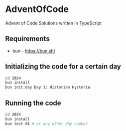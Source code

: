 # AdventOfCode

Advent of Code Solutions written in TypeScript

## Requirements

- bun - https://bun.sh/

## Initializing the code for a certain day

```bash
cd 2024
bun install
bun init:day Day 1: Historian Hysteria
```

## Running the code

```bash
cd 2024
bun install
bun test 01 # or any other day number
```
